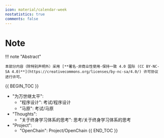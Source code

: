 ```yaml
---
icon: material/calendar-week
nostatistics: true
comments: false
---
```


# Note

!!! note "Abstract"

    本部分内容（除特别声明外）采用 [**署名-非商业性使用-保持一致 4.0 国际 (CC BY-NC-SA 4.0)**](https://creativecommons.org/licenses/by-nc-sa/4.0/) 许可协议进行许可。

{{ BEGIN_TOC }}
- "为万世继太平":
    - "程序设计": 考试/程序设计
    - "马原": 考试/马原
- "Thoughts":
    - "关于终身学习体系的思考": 思考/关于终身学习体系的思考
- "Project":
    - "OpenChain": Project/OpenChain
{{ END_TOC }}
